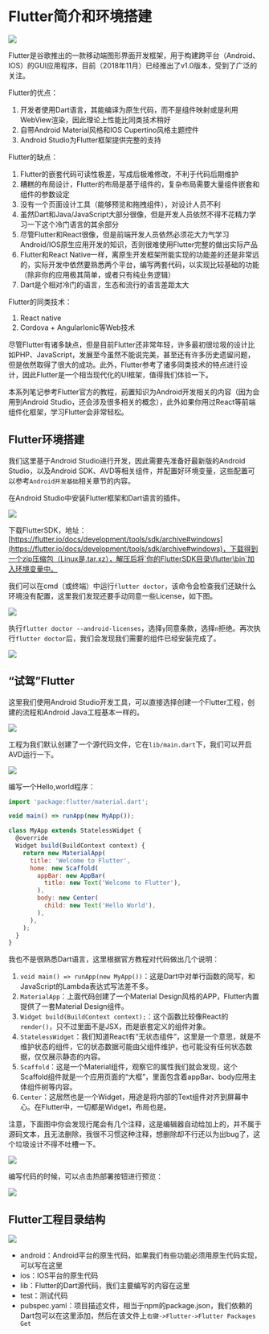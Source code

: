 # Flutter简介和环境搭建

![](res/1.png)

Flutter是谷歌推出的一款移动端图形界面开发框架，用于构建跨平台（Android、IOS）的GUI应用程序，目前（2018年11月）已经推出了v1.0版本，受到了广泛的关注。

Flutter的优点：

1. 开发者使用Dart语言，其能编译为原生代码，而不是组件映射或是利用WebView渲染，因此理论上性能比同类技术稍好
2. 自带Android Material风格和IOS Cupertino风格主题控件
3. Android Studio为Flutter框架提供完整的支持

Flutter的缺点：

1. Flutter的嵌套代码可读性极差，写成后极难修改，不利于代码后期维护
2. 糟糕的布局设计，Flutter的布局是基于组件的，复杂布局需要大量组件嵌套和组件的参数设定
3. 没有一个页面设计工具（能够预览和拖拽组件），对设计人员不利
4. 虽然Dart和Java/JavaScript大部分很像，但是开发人员依然不得不花精力学习一下这个冷门语言的其余部分
5. 尽管Flutter和React很像，但是前端开发人员依然必须花大力气学习Android/IOS原生应用开发的知识，否则很难使用Flutter完整的做出实际产品
6. Flutter和React Native一样，离原生开发框架所能实现的功能差的还是非常远的，实际开发中依然要熟悉两个平台，编写两套代码，以实现比较基础的功能（除非你的应用极其简单，或者只有纯业务逻辑）
7. Dart是个相对冷门的语言，生态和流行的语言差距太大

Flutter的同类技术：

1. React native
2. Cordova + AngularIonic等Web技术

尽管Flutter有诸多缺点，但是目前Flutter还非常年轻，许多最初很垃圾的设计比如PHP、JavaScript，发展至今虽然不能说完美，甚至还有许多历史遗留问题，但是依然取得了很大的成功。此外，Flutter参考了诸多同类技术的特点进行设计，因此Flutter是一个相当现代化的UI框架，值得我们体验一下。

本系列笔记参考Flutter官方的教程，前置知识为Android开发相关的内容（因为会用到Android Studio，还会涉及很多相关的概念），此外如果你用过React等前端组件化框架，学习Flutter会非常轻松。

## Flutter环境搭建

我们这里基于Android Studio进行开发，因此需要先准备好最新版的Android Studio，以及Android SDK、AVD等相关组件，并配置好环境变量，这些配置可以参考`Android开发基础`相关章节的内容。

在Android Studio中安装Flutter框架和Dart语言的插件。

![](res/2.png)

下载FlutterSDK，地址：[https://flutter.io/docs/development/tools/sdk/archive#windows](https://flutter.io/docs/development/tools/sdk/archive#windows)，下载得到一个zip压缩包（Linux是.tar.xz），解压后将`你的FlutterSDK目录\flutter\bin`加入环境变量中。

我们可以在cmd（或终端）中运行`flutter doctor`，该命令会检查我们还缺什么环境没有配置，这里我们发现还要手动同意一些License，如下图。

![](res/3.png)

执行`flutter doctor --android-licenses`，选择`y`同意条款，选择`n`拒绝。再次执行`flutter doctor`后，我们会发现我们需要的组件已经安装完成了。

![](res/4.png)

## “试驾”Flutter

这里我们使用Android Studio开发工具，可以直接选择创建一个Flutter工程，创建的流程和Android Java工程基本一样的。

![](res/5.png)

工程为我们默认创建了一个源代码文件，它在`lib/main.dart`下，我们可以开启AVD运行一下。

![](res/6.png)

编写一个Hello,world程序：

```javascript
import 'package:flutter/material.dart';

void main() => runApp(new MyApp());

class MyApp extends StatelessWidget {
  @override
  Widget build(BuildContext context) {
    return new MaterialApp(
      title: 'Welcome to Flutter',
      home: new Scaffold(
        appBar: new AppBar(
          title: new Text('Welcome to Flutter'),
        ),
        body: new Center(
          child: new Text('Hello World'),
        ),
      ),
    );
  }
}
```

我也不是很熟悉Dart语言，这里根据官方教程对代码做出几个说明：

1. `void main() => runApp(new MyApp())`：这是Dart中对单行函数的简写，和JavaScript的Lambda表达式写法差不多。
2. `MaterialApp`：上面代码创建了一个Material Design风格的APP，Flutter内置提供了一套Material Design组件。
3. `Widget build(BuildContext context);`：这个函数比较像React的`render()`，只不过里面不是JSX，而是嵌套定义的组件对象。
4. `StatelessWidget`：我们知道React有“无状态组件”，这里是一个意思，就是不维护状态的组件，它的状态数据可能由父组件维护，也可能没有任何状态数据，仅仅展示静态的内容。
5. `Scaffold`：这是一个Material组件，观察它的属性我们就会发现，这个Scaffold组件就是一个应用页面的“大框”，里面包含着appBar、body应用主体组件树等内容。
6. `Center`：这居然也是一个Widget，用途是将内部的Text组件对齐到屏幕中心。在Flutter中，一切都是Widget，布局也是。

注意，下面图中你会发现行尾会有几个注释，这是编辑器自动给加上的，并不属于源码文本，且无法删除，我很不习惯这种注释，想删除却不行还以为出bug了，这个垃圾设计不得不吐槽一下。

![](res/7.png)

编写代码的时候，可以点击热部署按钮进行预览：

![](res/8.png)

## Flutter工程目录结构

![](res/9.png)

* android：Android平台的原生代码，如果我们有些功能必须用原生代码实现，可以写在这里
* ios：IOS平台的原生代码
* lib：Flutter的Dart源代码，我们主要编写的内容在这里
* test：测试代码
* pubspec.yaml：项目描述文件，相当于npm的package.json，我们依赖的Dart包可以在这里添加，然后在该文件上`右键->Flutter->Flutter Packages Get`
